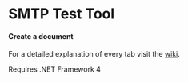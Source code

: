 # SMTP Test Tool


#### <i class="icon-file"></i> Create a document


For a detailed explanation of every tab visit the [wiki](https://github.com/georgjf/SMTPtool/wiki).


Requires .NET Framework 4